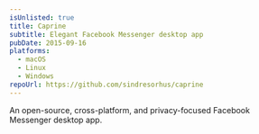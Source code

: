 ```yaml
---
isUnlisted: true
title: Caprine
subtitle: Elegant Facebook Messenger desktop app
pubDate: 2015-09-16
platforms:
  - macOS
  - Linux
  - Windows
repoUrl: https://github.com/sindresorhus/caprine
---
```


An open-source, cross-platform, and privacy-focused Facebook Messenger desktop app.

